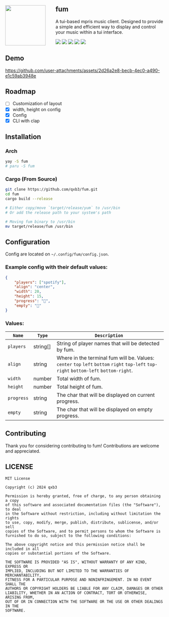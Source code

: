 <div>
  <img
    style="margin-right: 32px;"
    align="left"
    src="https://raw.githubusercontent.com/qxb3/fum/refs/heads/main/repo/logo.png"
    width="128px"
    height="128px"
  />

  <div>
    <h2>fum</h2>
    <p>A tui-based mpris music client. Designed to provide a simple and efficient way to display and control your music within a tui interface.</p>
  </div>
</div>

![](https://badgers.space/github/open-issues/qxb3/fum)
![](https://badgers.space/github/closed-issues/qxb3/fum)
![](https://badgers.space/github/license/qxb3/fum)
![](https://badgers.space/crates/name/fum-player)
![](https://badgers.space/crates/version/fum-player)

## Demo

https://github.com/user-attachments/assets/2d26a2e8-becb-4ec0-a490-e1c59ab3948e

## Roadmap

- [ ] Customization of layout
- [x] width, height on config
- [x] Config
- [x] CLI with clap

## Installation

### Arch

```bash
yay -S fum
# paru -S fum
```

### Cargo (From Source)

```bash
git clone https://github.com/qxb3/fum.git
cd fum
cargo build --release

# Either copy/move `target/release/yum` to /usr/bin
# Or add the release path to your system's path

# Moving fum binary to /usr/bin
mv target/release/fum /usr/bin
```

## Configuration

Config are located on `~/.config/fum/config.json`.

### Example config with their default values:
```json
{
    "players": ["spotify"],
    "align": "center",
    "width": 20,
    "height": 15,
    "progress": "󰝤",
    "empty": "󰁱"
}
```

### Values:

| `Name`     | `Type`    | `Description` |
|------------|-----------|---------------|
| `players`  | string[]  | String of player names that will be detected by fum. |
| `align`    | string    | Where in the terminal fum will be. Values: `center` `top` `left` `bottom` `right` `top-left` `top-right` `bottom-left` `bottom-right`. |
| `width`    | number    | Total width of fum. |
| `height`   | number    | Total height of fum. |
| `progress` | string    | The char that will be displayed on current progress. |
| `empty`    | string    | The char that will be displayed on empty progress. |

## Contributing

Thank you for considering contributing to fum! Contributions are welcome and appreciated.

## LICENSE

```
MIT License

Copyright (c) 2024 qxb3

Permission is hereby granted, free of charge, to any person obtaining a copy
of this software and associated documentation files (the "Software"), to deal
in the Software without restriction, including without limitation the rights
to use, copy, modify, merge, publish, distribute, sublicense, and/or sell
copies of the Software, and to permit persons to whom the Software is
furnished to do so, subject to the following conditions:

The above copyright notice and this permission notice shall be included in all
copies or substantial portions of the Software.

THE SOFTWARE IS PROVIDED "AS IS", WITHOUT WARRANTY OF ANY KIND, EXPRESS OR
IMPLIED, INCLUDING BUT NOT LIMITED TO THE WARRANTIES OF MERCHANTABILITY,
FITNESS FOR A PARTICULAR PURPOSE AND NONINFRINGEMENT. IN NO EVENT SHALL THE
AUTHORS OR COPYRIGHT HOLDERS BE LIABLE FOR ANY CLAIM, DAMAGES OR OTHER
LIABILITY, WHETHER IN AN ACTION OF CONTRACT, TORT OR OTHERWISE, ARISING FROM,
OUT OF OR IN CONNECTION WITH THE SOFTWARE OR THE USE OR OTHER DEALINGS IN THE
SOFTWARE.
```
